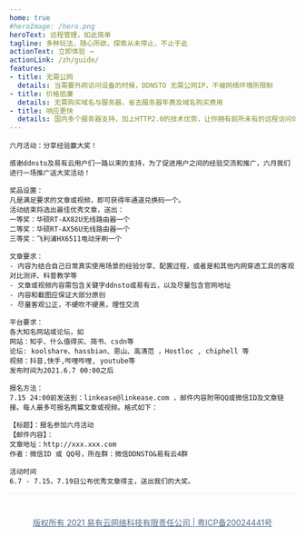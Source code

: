 ```yaml
---
home: true
#heroImage: /hero.png
heroText: 远程管理，如此简单
tagline: 多种玩法，随心所欲，探索从未停止，不止于此
actionText: 立即体验 →
actionLink: /zh/guide/
features:
- title: 无需公网
  details: 当需要外网访问设备的时候，DDNSTO 无需公网IP，不被网络环境所限制
- title: 价格低廉
  details: 无需购买域名与服务器，省去服务器年费及域名购买费用
- title: 响应更快
  details: 国内多个服务器支持，加上HTTP2.0的技术优势，让你拥有前所未有的远程访问体验
---
```


```
六月活动：分享经验赢大奖！

感谢ddnsto及易有云用户们一路以来的支持，为了促进用户之间的经验交流和推广，六月我们进行一场推广送大奖活动！

奖品设置：
凡是满足要求的文章或视频，即可获得年通道兑换码一个。
活动结束将选出最佳优秀文章，送出：
一等奖：华硕RT-AX82U无线路由器一个
二等奖：华硕RT-AX56U无线路由器一个
三等奖：飞利浦HX6511电动牙刷一个

文章要求：
- 内容为结合自己日常真实使用场景的经验分享、配置过程，或者是和其他内网穿透工具的客观对比测评、科普教学等
- 文章或视频内容需包含关键字ddnsto或易有云，以及尽量包含官网地址
- 内容和截图应保证大部分原创
- 尽量客观公正，不硬吹不硬黑，理性交流

平台要求：
各大知名网站或论坛，如
网站：知乎、什么值得买、简书、csdn等
论坛: koolshare、hassbian、恩山、高清范 ，Hostloc , chiphell 等
视频：抖音,快手,哔哩哔哩, youtube等
发布时间为2021.6.7 00:00之后

报名方法：
7.15 24:00前发送到：linkease@linkease.com ，邮件内容附带QQ或微信ID及文章链接。每人最多可报名两篇文章或视频。格式如下：

【标题】：报名参加六月活动
【邮件内容】：
文章地址：http://xxx.xxx.com
作者：微信ID 或 QQ号，所在群：微信DDNSTO&易有云4群

活动时间
6.7 - 7.15，7.19日公布优秀文章得主，送出我们的大奖。
```
<footer>
  <a href="https://beian.miit.gov.cn/" target="_blank" class="" title="版权所有 2021 易有云网络科技有限责任公司 | 粤ICP备20024441号">版权所有 2021 易有云网络科技有限责任公司 | 粤ICP备20024441号</a>
</footer>
<style  scoped>
footer{
    padding: 2.5rem;
    border-top: 1px solid #eaecef;
    text-align: center;
}
footer a{
    color: #4e6e8e;
    cursor: pointer;
}
</style>

